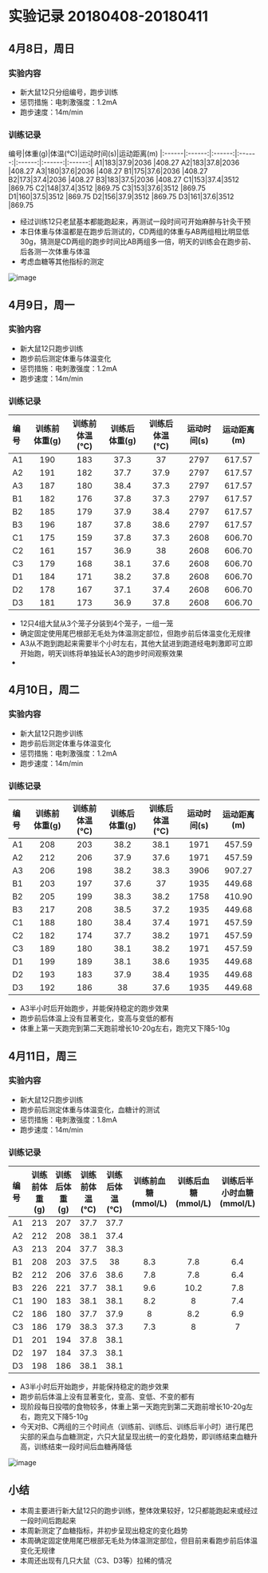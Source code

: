 # 实验记录 20180408-20180411

## 4月8日，周日

### 实验内容
* 新大鼠12只分组编号，跑步训练
* 惩罚措施：电刺激强度：1.2mA
* 跑步速度：14m/min

### 训练记录
编号|体重(g)|体温(℃)|运动时间(s)|运动距离(m)
|:------|:------:|:------:|:------:|:------:|:------:|:------:|
A1|183|37.9|2036 |408.27 
A2|183|37.8|2036 |408.27 
A3|180|37.6|2036 |408.27 
B1|175|37.6|2036 |408.27 
B2|173|37.4|2036 |408.27 
B3|183|37.5|2036 |408.27 
C1|153|37.4|3512 |869.75 
C2|148|37.4|3512 |869.75 
C3|153|37.6|3512 |869.75 
D1|160|37.5|3512 |869.75 
D2|156|37.9|3512 |869.75 
D3|161|37.6|3512 |869.75 


* 经过训练12只老鼠基本都能跑起来，再测试一段时间可开始麻醉与针灸干预
* 本日体重与体温都是在跑步后测试的，CD两组的体重与AB两组相比明显低30g，猜测是CD两组的跑步时间比AB两组多一倍，明天的训练会在跑步前、后各测一次体重与体温
* 考虑血糖等其他指标的测定

![image](https://github.com/Joooooooye/DataScience/blob/master/cta_segmentation_RH/source/PeripheralNerve/IMG20180411/IMG20180408.jpg)

## 4月9日，周一

### 实验内容
* 新大鼠12只跑步训练
* 跑步前后测定体重与体温变化
* 惩罚措施：电刺激强度：1.2mA
* 跑步速度：14m/min

### 训练记录

编号|训练前体重(g)|训练前体温(℃)|训练后体重(g)|训练后体温(℃)|运动时间(s)|运动距离(m)
|:------|:------:|:------:|:------:|:------:|:------:|:------:|
A1|190|183|37.3|37|2797|617.57 
A2|191|182|37.7|37.9|2797|617.57 
A3|187|180|38.4|37.3|2797|617.57 
B1|182|176|37.8|37.3|2797|617.57 
B2|185|179|37.9|38.4|2797|617.57 
B3|196|187|37.8|38.6|2797|617.57 
C1|175|159|37.8|37.3|2608|606.70 
C2|161|157|36.9|38|2608|606.70 
C3|179|168|38.1|37.6|2608|606.70 
D1|184|171|38.2|37.8|2608|606.70 
D2|178|167|37.1|37.4|2608|606.70 
D3|181|173|36.9|37.8|2608|606.70 


* 12只4组大鼠从3个笼子分装到4个笼子，一组一笼
* 确定固定使用尾巴根部无毛处为体温测定部位，但跑步前后体温变化无规律
* A3从不跑到跑起来需要半个小时左右，其他大鼠进到跑道经电刺激即可立即开始跑，明天训练将单独延长A3的跑步时间观察效果
* 

## 4月10日，周二

### 实验内容
* 新大鼠12只跑步训练
* 跑步前后测定体重与体温变化
* 惩罚措施：电刺激强度：1.2mA
* 跑步速度：14m/min

### 训练记录
编号|训练前体重(g)|训练前体温(℃)|训练后体重(g)|训练后体温(℃)|运动时间(s)|运动距离(m)
|:------|:------:|:------:|:------:|:------:|:------:|:------:|
A1|208|203|38.2|38.1|1971|457.59 
A2|212|206|37.9|37.6|1971|457.59 
A3|206|198|38.2|38.3|3906|907.27 
B1|203|197|37.6|37|1935|449.68 
B2|205|199|38.3|38.2|1758|410.90 
B3|217|208|38.5|37.2|1935|449.68 
C1|188|180|38.4|37.4|1971|457.59 
C2|182|174|37.7|38.2|1971|457.59 
C3|189|180|38.1|38.2|1971|457.59 
D1|199|189|38.1|38.6|1935|449.68 
D2|193|183|37.9|38.4|1935|449.68 
D3|192|186|38|37.6|1935|449.68 



* A3半小时后开始跑步，并能保持稳定的跑步效果
* 跑步前后体温上没有显著变化，变高与变低的都有
* 体重上第一天跑完到第二天跑前增长10-20g左右，跑完又下降5-10g


## 4月11日，周三

### 实验内容
* 新大鼠12只跑步训练
* 跑步前后测定体重与体温变化，血糖计的测试
* 惩罚措施：电刺激强度：1.8mA
* 跑步速度：14m/min

### 训练记录
编号|训练前体重(g)|训练后体重(g)|训练前体温(℃)|训练后体温(℃)|训练前血糖(mmol/L)|训练后血糖(mmol/L)|训练后半小时血糖(mmol/L)
|:------|:------:|:------:|:------:|:------:|:------:|:------:|:------:|
A1|213|207|37.7|37.7|||
A2|212|208|38.1|37.4|||
A3|213|204|37.7|38.3|||
B1|208|203|37.5|38|8.3|7.8|6.4
B2|212|206|37.6|38.6|7.8|7.8|6.4
B3|226|221|37.7|38.1|9.6|10.2|7.8
C1|190|183|38.1|38.1|8.2|8|7.4
C2|186|180|37.7|37.9|8|8.2|6.9
C3|186|179|38.3|37.3|7.3|8|7
D1|201|194|37.8|38.1|||
D2|197|184|37.3|38.1|||
D3|198|186|38.1|38.1|||

* A3半小时后开始跑步，并能保持稳定的跑步效果
* 跑步前后体温上没有显著变化，变高、变低、不变的都有
* 现阶段每日投喂的食物较多，体重上第一天跑完到第二天跑前增长10-20g左右，跑完又下降5-10g
* 今天对B、C两组的三个时间点（训练前、训练后、训练后半小时）进行尾巴尖部的采血与血糖测定，六只大鼠呈现出统一的变化趋势，即训练结束血糖升高，训练结束一段时间后血糖再降低

![image](https://github.com/Joooooooye/DataScience/blob/master/cta_segmentation_RH/source/PeripheralNerve/IMG20180411/IMG20180411.jpg)


## 小结

* 本周主要进行新大鼠12只的跑步训练，整体效果较好，12只都能跑起来或经过一段时间后跑起来
* 本周新测定了血糖指标，并初步呈现出稳定的变化趋势
* 本周确定固定使用尾巴根部无毛处为体温测定部位，但目前来看跑步前后体温变化无规律
* 本周还出现有几只大鼠（C3、D3等）拉稀的情况

